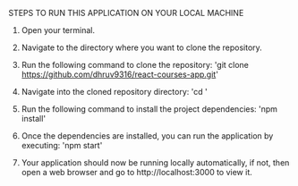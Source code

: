 STEPS TO RUN THIS APPLICATION ON YOUR LOCAL MACHINE

1. Open your terminal.

2. Navigate to the directory where you want to clone the repository.

3. Run the following command to clone the repository: 'git clone https://github.com/dhruv9316/react-courses-app.git'

4. Navigate into the cloned repository directory: 'cd <repository-name>'

5. Run the following command to install the project dependencies: 'npm install'

6. Once the dependencies are installed, you can run the application by executing: 'npm start'

7. Your application should now be running locally automatically, if not, then open a web browser and go to http://localhost:3000 to view it.
